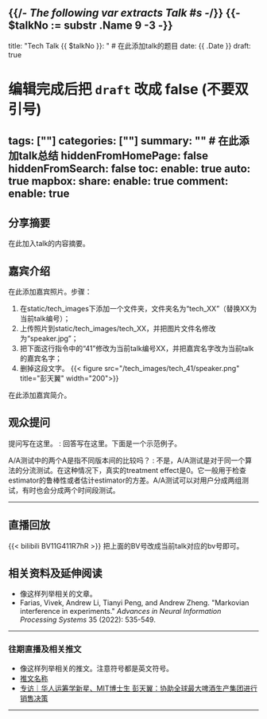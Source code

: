 {{/*- The following var extracts Talk #s -*/}}
{{- $talkNo := substr .Name 9 -3 -}}
---
title: "Tech Talk {{ $talkNo }}: " # 在此添加talk的题目
date: {{ .Date }}
draft: true
# 编辑完成后把 `draft` 改成 false (不要双引号)
tags: [""]
categories: [""]
summary: "" # 在此添加talk总结
hiddenFromHomePage: false
hiddenFromSearch: false
toc:
  enable: true
  auto: true
mapbox:
share:
  enable: true
comment:
  enable: true
---
 

## 分享摘要
在此加入talk的内容摘要。


## 嘉宾介绍
在此添加嘉宾照片。步骤：
1. 在static/tech_images下添加一个文件夹，文件夹名为“tech_XX”（替换XX为当前talk编号）；
2. 上传照片到static/tech_images/tech_XX，并把图片文件名修改为“speaker.jpg”；
3. 把下面这行指令中的“41”修改为当前talk编号XX，并把嘉宾名字改为当前talk的嘉宾名字；
4. 删掉这段文字。
{{< figure src="/tech_images/tech_41/speaker.png" title="彭天翼" width="200">}}

在此添加嘉宾简介。

 
## 观众提问
提问写在这里。
: 回答写在这里。下面是一个示范例子。


A/A测试中的两个A是指不同版本间的比较吗？
: 不是，A/A测试是对于同一个算法的分流测试。在这种情况下，真实的treatment effect是0。它一般用于检查estimator的鲁棒性或者估计estimator的方差。A/A测试可以对用户分成两组测试，有时也会分成两个时间段测试。


---

## 直播回放
{{< bilibili BV11G411R7hR >}}
把上面的BV号改成当前talk对应的bv号即可。


## 相关资料及延伸阅读
- 像这样列举相关的文章。
- Farias, Vivek, Andrew Li, Tianyi Peng, and Andrew Zheng. "Markovian interference in experiments." *Advances in Neural Information Processing Systems* 35 (2022): 535-549.

---

### 往期直播及相关推文
- 像这样列举相关的推文。注意符号都是英文符号。
- [推文名称](推文链接)
- [专访｜华人运筹学新星、MIT博士生 彭天翼：协助全球最大啤酒生产集团进行销售决策](https://mp.weixin.qq.com/s/GSfAatYmLMcVna1Q12exHA)
---